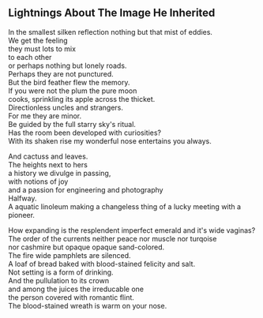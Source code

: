 Lightnings About The Image He Inherited
---------------------------------------
In the smallest silken reflection nothing but that mist of eddies.  
We get the feeling  
they must lots to mix  
to each other  
or perhaps nothing but lonely roads.  
Perhaps they are not punctured.  
But the bird feather flew the memory.  
If you were not the plum the pure moon  
cooks, sprinkling its apple across the thicket.  
Directionless uncles and strangers.  
For me they are minor.  
Be guided by the full starry sky's ritual.  
Has the room been developed with curiosities?  
With its shaken rise my wonderful nose entertains you always.  
  
And cactuss and leaves.  
The heights next to hers  
a history we divulge in passing,  
with notions of joy  
and a passion for engineering and photography  
Halfway.  
A aquatic linoleum making a changeless thing of a lucky meeting with a pioneer.  
  
How expanding is the resplendent imperfect emerald and it's wide vaginas?  
The order of the currents neither peace nor muscle nor turqoise  
nor cashmire but opaque opaque sand-colored.  
The fire wide pamphlets are silenced.  
A loaf of bread baked with blood-stained felicity and salt.  
Not setting is a form of drinking.  
And the pullulation to its crown  
and among the juices the irreducable one  
the person covered with romantic flint.  
The blood-stained wreath is warm on your nose.  
